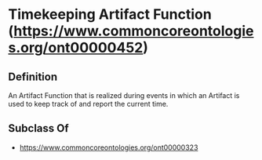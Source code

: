 # Timekeeping Artifact Function (https://www.commoncoreontologies.org/ont00000452)

## Definition
An Artifact Function that is realized during events in which an Artifact is used to keep track of and report the current time.

## Subclass Of
- https://www.commoncoreontologies.org/ont00000323

